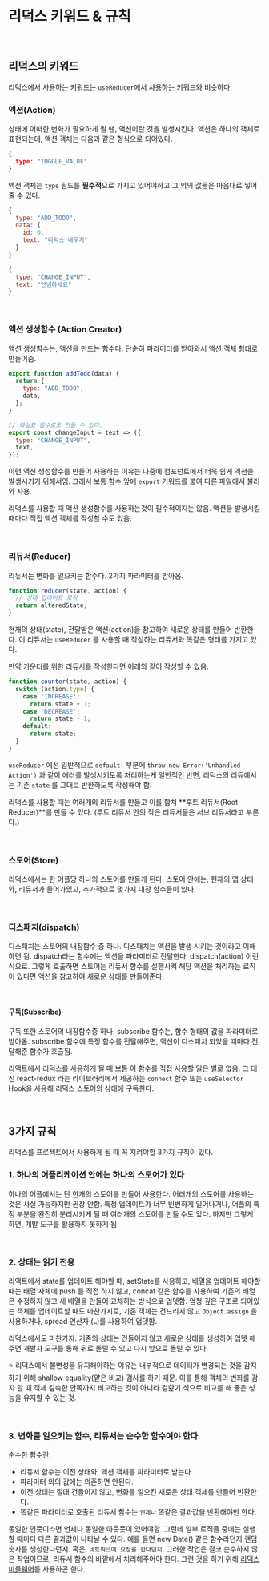 # 리덕스 키워드 & 규칙

<br/>

## 리덕스의 키워드

리덕스에서 사용하는 키워드는 `useReducer`에서 사용하는 키워드와 비슷하다.

### 액션(Action)

상태에 어떠한 변화가 필요하게 될 땐, 액션이란 것을 발생시킨다. 액션은 하나의 객체로 표현되는데, 액션 객체는 다음과 같은 형식으로 되어있다.

```json
{
  type: "TOGGLE_VALUE"
}
```

액션 객체는 `type` 필드를 **필수적**으로 가지고 있어야하고 그 외의 값들은 마음대로 넣어줄 수 있다.

```js
{
  type: "ADD_TODO",
  data: {
    id: 0,
    text: "리덕스 배우기"
  }
}
```

```js
{
  type: "CHANGE_INPUT",
  text: "안녕하세요"
}
```

<br/>

### 액션 생성함수 (Action Creator)

액션 생성함수는, 액션을 만드는 함수다. 단순히 파라미터를 받아와서 액션 객체 형태로 만들어줌.

```jsx
export function addTodo(data) {
  return {
    type: "ADD_TODO",
    data,
  };
}

// 화살표 함수로도 만들 수 있다.
export const changeInput = text => ({
  type: "CHANGE_INPUT",
  text,
});
```

이런 액션 생성함수를 만들어 사용하는 이유는 나중에 컴포넌트에서 더욱 쉽게 액션을 발생시키기 위해서임. 그래서 보통 함수 앞에 `export` 키워드를 붙여 다른 파일에서 불러와 사용.

리덕스를 사용할 때 액션 생성함수를 사용하는것이 필수적이지는 않음. 액션을 발생시킬 때마다 직접 액션 객체를 작성할 수도 있음.

<br/>

### 리듀서(Reducer)

리듀서는 변화를 일으키는 함수다. 2가지 파라미터를 받아옴.

```javascript
function reducer(state, action) {
  // 상태 업데이트 로직
  return alteredState;
}
```

현재의 상태(state), 전달받은 액션(action)을 참고하여 새로운 상태를 만들어 반환한다. 이 리듀서는 `useReducer` 를 사용할 때 작성하는 리듀서와 똑같은 형태를 가지고 있다.

만약 카운터를 위한 리듀서를 작성한다면 아래와 같이 작성할 수 있음.

```jsx
function counter(state, action) {
  switch (action.type) {
    case 'INCREASE':
      return state + 1;
    case 'DECREASE':
      return state - 1;
    default:
      return state;
  }
}
```

`useReducer` 에선 일반적으로 `default:` 부분에 `throw new Error('Unhandled Action')` 과 같이 에러를 발생시키도록 처리하는게 일반적인 반면, 리덕스의 리듀에서는 기존 `state` 를 그대로 반환하도록 작성해야 함.

리덕스를 사용할 때는 여러개의 리듀서를 만들고 이를 합쳐 **루트 리듀서(Root Reducer)**를 만들 수 있다. (루트 리듀서 안의 작은 리듀서들은 서브 리듀서라고 부른다.)

<br/>

### 스토어(Store)

리덕스에서는 한 어플당 하나의 스토어를 만들게 된다. 스토어 안에는, 현재의 앱 상태와, 리듀서가 들어가있고, 추가적으로 몇가지 내장 함수들이 있다.

<br/>

### 디스패치(dispatch)

디스패치는 스토어의 내장함수 중 하나. 디스패치는 액션을 발생 시키는 것이라고 이해하면 됨. dispatch라는 함수에는 액션을 파라미터로 전달한다. dispatch(action) 이런 식으로. 그렇게 호출하면 스토어는 리듀서 함수를 실행시켜 해당 액션을 처리하는 로직이 있다면 액션을 참고하여 새로운 상태를 만들어준다.

<br/>

#### 구독(Subscribe)

구독 또한 스토어의 내장함수중 하나. subscribe 함수는, 함수 형태의 값을 파라미터로 받아옴. subscribe 함수에 특정 함수를 전달해주면, 액션이 디스패치 되었을 때마다 전달해준 함수가 호출됨.

리액트에서 리덕스를 사용하게 될 때 보통 이 함수를 직접 사용할 일은 별로 없음. 그 대신 react-redux 라는 라이브러리에서 제공하는 `connect` 함수 또는 `useSelector` Hook을 사용해 리덕스 스토어의 상태에 구독한다.

<br/>

## 3가지 규칙

리덕스를 프로젝트에서 사용하게 될 때 꼭 지켜야할 3가지 규칙이 있다.

### 1. 하나의 어플리케이션 안에는 하나의 스토어가 있다

하나의 어플에서는 단 한개의 스토어를 만들어 사용한다. 어러개의 스토어를 사용하는 것은 사실 가능하지만 권장 안함. 특정 업데이트가 너무 빈번하게 일어나거나, 어플의 특정 부분을 완전히 분리시키게 될 때 여러개의 스토어를 만들 수도 있다. 하지만 그렇게 하면, 개발 도구를 활용하지 못하게 됨.

<br/>

### 2. 상태는 읽기 전용

리액트에서 state를 업데이트 해야할 때, setState를 사용하고, 배열을 업데이트 해야할 때는 배열 자체에 push 를 직접 하지 않고, concat 같은 함수를 사용하여 기존의 배열은 수정하지 않고 새 배열을 만들어 교체하는 방식으로 업뎃함. 엄청 깊은 구조로 되어있는 객체를 업데이트할 때도 마찬가지로, 기존 객체는 건드리지 않고 `Object.assign` 을 사용하거나, spread 연산자 (`…`)를 사용하여 업뎃함.

리덕스에서도 마찬가지. 기존의 상태는 건들이지 않고 새로운 상태를 생성하여 업뎃 해주면 개발자 도구를 통해 뒤로 돌릴 수 있고 다시 앞으로 돌릴 수 있다.

⭐️ 리덕스에서 불변성을 유지해야하는 이유는 내부적으로 데이터가 변경되는 것을 감지하기 위해 shallow equality(얕은 비교) 검사를 하기 때문. 이를 통해 객체의 변화를 감지 할 때 객체 깊숙한 안쪽까지 비교하는 것이 아니라 겉핥기 식으로 비교를 해 좋은 성능을 유지할 수 있는 것.

<br/>

### 3. 변화를 일으키는 함수, 리듀서는 순수한 함수여야 한다

순수한 함수란,

- 리듀서 함수는 이전 상태와, 액션 객체를 파라미터로 받는다.
- 파라미터 외의 값에는 의존하면 안된다.
- 이전 상태는 절대 건들이지 않고, 변화를 일으킨 새로운 상태 객체를 만들어 반환한다.
- 똑같은 파라미터로 호출된 리듀서 함수는 `언제나` 똑같은 결과값을 반환해야만 한다.

동일한 인풋이라면 언제나 동일한 아웃풋이 있어야함. 그런데 일부 로직들 중에는 실행할 때마다 다른 결과값이 나타날 수 있다. 예를 들면 new Date() 같은 함수라던지 랜덤 숫자를 생성한다던지. 혹은, `네트워크에 요청을 한다던지`. 그러한 작업은 결코 순수하지 않은 작업이므로, 리듀서 함수의 바깥에서 처리해주어야 한다. 그런 것을 하기 위해 [리덕스 미들웨어](https://velopert.com/3401)를 사용하곤 한다.
